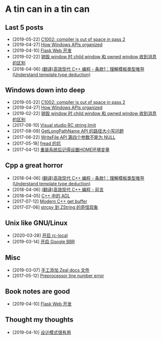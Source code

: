 # A tin can in a tin can

## Last 5 posts

- [2019-05-22] [C1002: compiler is out of space in pass 2](docs/win/2019-05-22-c1002-compiler-is-out-of-heap-space-in-pass-2.md)
- [2019-04-27] [How Windows APIs organized](docs/win/2019-04-27-how-windows-apis-organized.md)
- [2019-04-10] [Flask Web 开发](docs/book-notes/2019-04-10-flask-web-book-note.md)
- [2019-02-22] [销毁 window 时 child window 和 owned window 收到消息的区别](docs/win/2019-02-22-owned-child-window-in-destroying.md)
- [2018-04-06] [(翻译)高效现代 C++ 编程 - 条款1：理解模板类型推导 (Understand template type deduction)](docs/cpp/2018-04-06-effective-modern-cpp-item-1.md)

## Windows down into deep

- [2019-05-22] [C1002: compiler is out of space in pass 2](docs/win/2019-05-22-c1002-compiler-is-out-of-heap-space-in-pass-2.md)
- [2019-04-27] [How Windows APIs organized](docs/win/2019-04-27-how-windows-apis-organized.md)
- [2019-02-22] [销毁 window 时 child window 和 owned window 收到消息的区别](docs/win/2019-02-22-owned-child-window-in-destroying.md)
- [2017-08-10] [Visual studio RC string limit](docs/win/2017-08-10-vs-rc-string-limit.md)
- [2017-08-09] [GetLongPathName API 的路径大小写问题](docs/win/2017-08-09-getlongname-api-case-insensitive.md)
- [2017-06-22] [WriteFile API 第四个参数不能为 NULL](docs/win/2017-06-22-writefile-api-4th-param-cannot-be-null.md)
- [2017-05-18] [fread 的坑](docs/win/2017-05-18-fread-unexpect-behaviour.md)
- [2017-04-12] [重装系统后记得设置HOME环境变量](docs/win/2017-04-12-home-environment-variable.md)

## Cpp a great horror

- [2018-04-06] [(翻译)高效现代 C++ 编程 - 条款1：理解模板类型推导 (Understand template type deduction)](docs/cpp/2018-04-06-effective-modern-cpp-item-1.md)
- [2018-04-06] [(翻译)高效现代 C++ 编程 - 前言](docs/cpp/2018-04-06-effective-modern-cpp-prefix.md)
- [2018-04-05] [C++ 中的 ADL](docs/cpp/2018-04-05-adl-in-cpp.md)
- [2017-07-12] [Modern C++ get buffer](docs/cpp/2017-07-12-modern-cpp-get-buffer.md)
- [2017-07-06] [strcpy 到 ZString 的奇怪现象](docs/cpp/2017-07-06-shallow-strcpy-copy.md)

## Unix like GNU/Linux

- [2020-03-28] [开启 rc-local](docs/unix/2020-03-28-debian-rc-local.md)
- [2019-03-14] [开启 Google BBR](docs/unix/2019-03-14-google-bbr-setup.md)

## Misc

- [2019-03-07] [手工添加 Zeal docs 文件](docs/misc/2019-03-07-zeal-doc-feed-url.md)
- [2017-05-12] [Preprocessor line number error](docs/misc/2017-05-12-preprocessor-line-number-error.md)

## Book notes are good

- [2019-04-10] [Flask Web 开发](docs/book-notes/2019-04-10-flask-web-book-note.md)

## Thought my thoughts

- [2019-04-10] [设计模式很有用](docs/thoughts/2017-06-20-design-pattern-is-useful.md)

